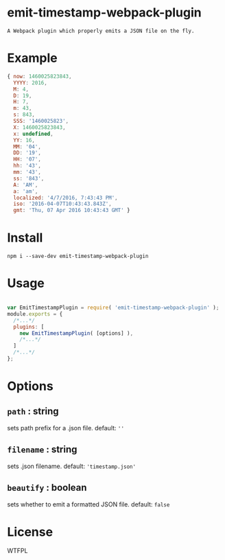 # emit-timestamp-webpack-plugin

```
A Webpack plugin which properly emits a JSON file on the fly.
```

# Example

```javascript
{ now: 1460025823843,
  YYYY: 2016,
  M: 4,
  D: 19,
  H: 7,
  m: 43,
  s: 843,
  SSS: '1460025823',
  X: 1460025823843,
  x: undefined,
  YY: 16,
  MM: '04',
  DD: '19',
  HH: '07',
  hh: '43',
  mm: '43',
  ss: '843',
  A: 'AM',
  a: 'am',
  localized: '4/7/2016, 7:43:43 PM',
  iso: '2016-04-07T10:43:43.843Z',
  gmt: 'Thu, 07 Apr 2016 10:43:43 GMT' }
```

# Install

```
npm i --save-dev emit-timestamp-webpack-plugin
```

# Usage

```javascript

var EmitTimestampPlugin = require( 'emit-timestamp-webpack-plugin' );
module.exports = {
  /*...*/
  plugins: [
    new EmitTimestampPlugin( [options] ),
    /*...*/
  ]
  /*...*/
};
```

# Options
## `path` : string
sets path prefix for a .json file. default: `''`

## `filename` : string
sets .json filename. default: `'timestamp.json'`

## `beautify` : boolean
sets whether to emit a formatted JSON file. default: `false`

# License
WTFPL
